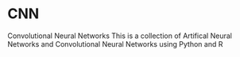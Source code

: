 # CNN
Convolutional Neural Networks
This is a collection of Artifical Neural Networks and Convolutional Neural Networks using Python and R
